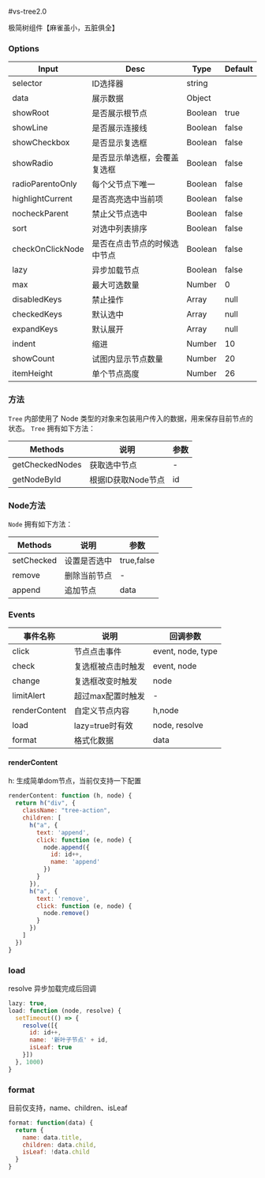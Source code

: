 #vs-tree2.0

极简树组件【麻雀虽小，五脏俱全】


### Options

| Input            | Desc                         | Type    | Default |
| ---------------- | ---------------------------- | ------- | ------- |
| selector         | ID选择器                     | string  |         |
| data             | 展示数据                     | Object  |         |
| showRoot         | 是否展示根节点               | Boolean | true    |
| showLine         | 是否展示连接线               | Boolean | false    |
| showCheckbox     | 是否显示复选框               | Boolean | false   |
| showRadio        | 是否显示单选框，会覆盖复选框 | Boolean | false   |
| radioParentoOnly | 每个父节点下唯一             | Boolean | false   |
| highlightCurrent | 是否高亮选中当前项           | Boolean | false   |
| nocheckParent    | 禁止父节点选中               | Boolean | false   |
| sort             | 对选中列表排序               | Boolean | false   |
| checkOnClickNode | 是否在点击节点的时候选中节点 | Boolean | false   |
| lazy             | 异步加载节点                 | Boolean | false   |
| max              | 最大可选数量                 | Number  | 0       |
| disabledKeys     | 禁止操作                     | Array   | null    |
| checkedKeys      | 默认选中                     | Array   | null    |
| expandKeys       | 默认展开                     | Array   | null    |
| indent           | 缩进                         | Number  | 10      |
| showCount        | 试图内显示节点数量           | Number  | 20      |
| itemHeight       | 单个节点高度                 | Number  | 26      |


### 方法
`Tree` 内部使用了 Node 类型的对象来包装用户传入的数据，用来保存目前节点的状态。
`Tree` 拥有如下方法：

| Methods         | 说明               | 参数 |
| --------------- | ------------------ | ---- |
| getCheckedNodes | 获取选中节点       | -    |
| getNodeById     | 根据ID获取Node节点 | id   |

### Node方法
`Node` 拥有如下方法：

| Methods    | 说明         | 参数       |
| ---------- | ------------ | ---------- |
| setChecked | 设置是否选中 | true,false |
| remove     | 删除当前节点 | -          |
| append     | 追加节点     | data       |

### Events
| 事件名称      | 说明               | 回调参数          |
| ------------- | ------------------ | ----------------- |
| click         | 节点点击事件       | event, node, type |
| check         | 复选框被点击时触发 | event, node       |
| change        | 复选框改变时触发   | node              |
| limitAlert    | 超过max配置时触发  | -                 |
| renderContent | 自定义节点内容     | h,node            |
| load          | lazy=true时有效    | node, resolve     |
| format        | 格式化数据         | data              |

#### renderContent

h: 生成简单dom节点，当前仅支持一下配置

```js
renderContent: function (h, node) {
  return h("div", {
    className: "tree-action",
    children: [
      h("a", {
        text: 'append',
        click: function (e, node) {
          node.append({
            id: id++,
            name: 'append'
          })
        }
      }),
      h("a", {
        text: 'remove',
        click: function (e, node) {
          node.remove()
        }
      })
    ]
  })
}
```

### load

resolve 异步加载完成后回调

```js
lazy: true,
load: function (node, resolve) {
  setTimeout(() => {
    resolve([{
      id: id++,
      name: '新叶子节点' + id,
      isLeaf: true
    }])
  }, 1000)
}
```

### format

目前仅支持，name、children、isLeaf

```js
format: function(data) {
  return {
    name: data.title,
    children: data.child,
    isLeaf: !data.child
  }
}
```